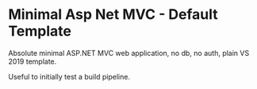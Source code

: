 # Minimal Asp Net MVC - Default Template

Absolute minimal ASP.NET MVC web application, no db, no auth, plain VS 2019 template.

Useful to initially test a build pipeline.
